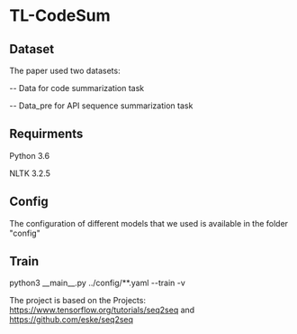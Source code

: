 # TL-CodeSum
## Dataset
The paper used two datasets:

-- Data for code summarization task

-- Data_pre for API sequence summarization task

## Requirments
Python 3.6 

NLTK 3.2.5 

## Config
The configuration of different models that we used is available in the folder "config"

## Train
python3 \_\_main\_\_.py ../config/**.yaml --train -v

The project is based on the Projects: https://www.tensorflow.org/tutorials/seq2seq and https://github.com/eske/seq2seq
